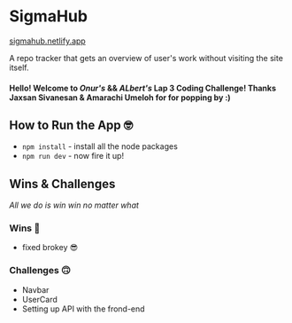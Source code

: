 # SigmaHub
<a href="https://sigmahub.netlify.app/" target="_blank">sigmahub.netlify.app</a>

A repo tracker that gets an overview of user's work without visiting the site itself.

#### Hello! Welcome to _Onur's_ && _ALbert's_ Lap 3 Coding Challenge! Thanks **Jaxsan Sivanesan & Amarachi Umeloh** for for popping by :)

## How to Run the App :nerd_face:

- `npm install` - install all the node packages
- `npm run dev` - now fire it up!

## Wins & Challenges

_All we do is win win no matter what_

### Wins :muscle:

- fixed brokey :sunglasses:

### Challenges :upside_down_face:

- Navbar
- UserCard
- Setting up API with the frond-end
